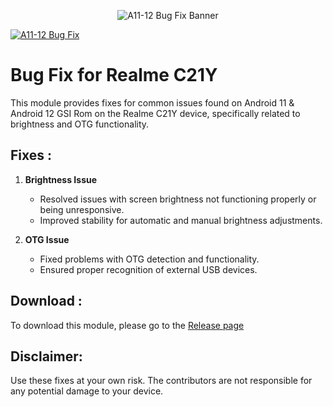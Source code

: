 <p align="center">
<img alt="A11-12 Bug Fix Banner" src="banner.jpg">
</p>

[![A11-12 Bug Fix](https://img.shields.io/github/stars/KeishaXD/A11-12-Bug-Fix-Realme-C21Y)]([[https://github.com/KeishaXD/A11-12-Bug-Fix-Realme-C21Y])

# Bug Fix for Realme C21Y

This module provides fixes for common issues found on Android 11 & Android 12 GSI Rom on the Realme C21Y device, specifically related to brightness and OTG functionality.

## Fixes :

1. **Brightness Issue**
   - Resolved issues with screen brightness not functioning properly or being unresponsive.
   - Improved stability for automatic and manual brightness adjustments.

2. **OTG Issue**
   - Fixed problems with OTG detection and functionality.
   - Ensured proper recognition of external USB devices.

## Download :
To download this module, please go to the [Release page](https://github.com/KeishaXD/A11-12-Bug-Fix-Realme-C21Y/releases/latest)

## Disclaimer:
Use these fixes at your own risk. The contributors are not responsible for any potential damage to your device.
